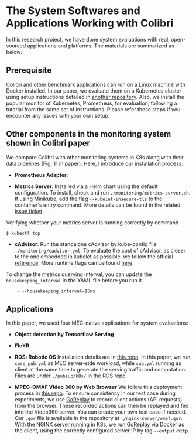 # The System Softwares and Applications Working with Colibri 

In this research project, we have done system evaluations with real, open-sourced applications and platforms.
The materials are summarized as below:

## Prerequisite

Colibri and other benchmark applications can run on a Linux machine with Docker installed.
In our paper, we evaluate them on a Kubernetes cluster using
setup instructions detailed in [another repository](https://github.com/GTkernel/kubernetes-cluster-deployment).
Also, we install the popular monitor of Kubernetes, Prometheus, for evaluation, 
following a tutorial from the same set of instructions. 
Please refer these steps if you encounter any issues with your own setup.

## Other components in the monitoring system shown in Colibri paper

We compare Colibri with other monitoring systems in K8s along with their data pipelines (Fig. 11 in paper).
Here, I introduce our installation process:

- **Prometheus Adapter**:

- **Metrics Server**: 
Installed via a Helm chart using the default configuration. To install, check and run `./monitoring/metrics-server.sh`.
If using Minikube, add the flag `--kubelet-insecure-tls` to the container's entry command. 
More details can be found in the related [issue ticket](https://github.com/kubernetes-sigs/metrics-server/issues/196).

Verifying whether your metrics server is running correctly by command
```
$ kubectl top
```

- **cAdvisor**:
Run the standalone cAdvisor by kube-config file `./monitoring/cadvisor.yml`. 
To evaluate the cost of cAdvisor, as closer to the one embedded in kubelet as possible, we follow the
official [reference](https://github.com/google/cadvisor/blob/c15f44e578c77800b1b82a7bbb67614364f4aedc/deploy/kubernetes/overlays/examples/cadvisor-args.yaml). More runtime flags can be found [here](https://github.com/google/cadvisor/blob/master/docs/runtime_options.md).

To change the metrics querying interval, you can update the `housekeeping_interval` in the YAML file before you run it.
```
    - --housekeeping_interval=15ms
```

## Applications

In this paper, we used four MEC-native applications for system evaluations:

- **Object detection by Tensorflow Serving**

- **FleXR**

- **ROS: Robotic OS**
Installation details are in [this repo](https://github.com/GTkernel/ros). 
In this paper, we run `core_pub.yml` as MEC server-side workload, while `sub.yml` running as client at the same time to 
generate the serving traffic and computation. Files are under `./pubsub/k8s/` in the ROS repo.

- **MPEG-OMAF Video 360 by Web Browser**
We follow this deployment process in [this repo](https://github.com/GTkernel/omaf-video-360).
To ensure consistency in our test case during experiments, we use [GoReplay](https://goreplay.org) 
to record client actions (API requests) from the browser. These recorded actions can then be replayed and fed into the Video360 server.
You can create your own test case if needed. Our `.gor` file is available in the repository at `./nginx-server/omaf.gor`. 
With the NGINX server running in K8s, 
we run GoReplay via Docker as the client, using the correctly configured server IP by tag `--output-http`.

